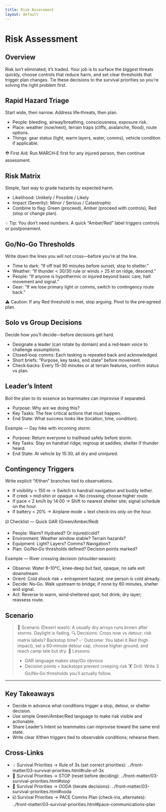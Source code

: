 ```yaml
---
title: Risk Assessment
layout: default
---
```


# Risk Assessment

## Overview
Risk isn’t eliminated; it’s traded. Your job is to surface the biggest threats quickly, choose controls that reduce harm, and set clear thresholds that trigger plan changes. Tie these decisions to the survival priorities so you’re solving the right problem first.

## Rapid Hazard Triage
Start wide, then narrow. Address life‑threats, then plan.

- People: bleeding, airway/breathing, consciousness, exposure risk.
- Place: weather (now/next), terrain traps (cliffs, avalanche, flood), route options.
- Things: gear status (light, warm layers, water, comms), vehicle condition if applicable.

⛑️ First Aid: Run MARCH‑E first for any injured person, then continue assessment.

## Risk Matrix
Simple, fast way to grade hazards by expected harm.

- Likelihood: Unlikely / Possible / Likely
- Impact (Severity): Minor / Serious / Catastrophic
- Combine to flag: Green (proceed), Amber (proceed with controls), Red (stop or change plan).

💡 Tip: You don’t need numbers. A quick “Amber/Red” label triggers controls or postponement.

## Go/No-Go Thresholds
Write down the lines you will not cross—before you’re at the line.

- Time to dark: “If off trail 90 minutes before sunset, stop to shelter.”
- Weather: “If thunder < 30/30 rule or winds > 25 kt on ridge, descend.”
- People: “If anyone is hypothermic or injured beyond basic care, halt movement and signal.”
- Gear: “If we lose primary light or comms, switch to contingency route back.”

⚠️ Caution: If any Red threshold is met, stop arguing. Pivot to the pre‑agreed plan.

## Solo vs Group Decisions
Decide how you’ll decide—before decisions get hard.

- Designate a leader (can rotate by domain) and a red‑team voice to challenge assumptions.
- Closed‑loop comms: Each tasking is repeated back and acknowledged.
- Short briefs: “Purpose, key tasks, end state” before movement.
- Check‑backs: Every 15–30 minutes or at terrain features, confirm status vs plan.

## Leader’s Intent
Boil the plan to its essence so teammates can improvise if separated.

- Purpose: Why are we doing this?
- Key Tasks: The few critical actions that must happen.
- End State: What success looks like (location, time, condition).

Example — Day hike with incoming storm:
- Purpose: Return everyone to trailhead safely before storm.
- Key Tasks: Stay on handrail ridge; regroup at saddles; shelter if thunder heard.
- End State: At vehicle by 15:30, all dry and uninjured.

## Contingency Triggers
Write explicit “if/then” branches tied to observations.

- If visibility < 150 m → Switch to handrail navigation and buddy tether.
- If creek > mid‑shin or opaque → No crossing; choose higher route.
- If pace < 2 km/h by 14:00 → Shift to nearest shelter site; signal schedule on the hour.
- If battery < 20% → Airplane mode + text check‑ins only on the hour.

☑️ Checklist — Quick GAR (Green/Amber/Red)
- People: Warm? Hydrated? Or injured/cold?
- Environment: Weather window stable? Terrain hazards?
- Equipment: Light? Layers? Comms? Navigation?
- Plan: Go/No‑Go thresholds defined? Decision points marked?

Example — River crossing decision (shoulder‑season):
- Observe: Water 8–10°C, knee‑deep but fast, opaque, no safe exit downstream.
- Orient: Cold shock risk + entrapment hazard; one person is cold already.
- Decide: No‑Go. Walk upstream to bridge; if none by 60 minutes, shelter and signal.
- Act: Reverse to warm, wind‑sheltered spot; hot drink; dry layer; reassess route.

## Scenario

> 🧭 Scenario (Desert wash): A usually dry arroyo runs brown after storms. Daylight is fading.
> 🔍 Decisions: Cross now vs detour; risk matrix labels? Backstop time?
> ✅ Outcome: You label it Red (high impact), set a 60‑minute detour cap, choose higher ground, and reach camp late but dry.
> 🧠 Lessons:
> - GAR language makes stop/Go obvious
> - Decision points + backstops prevent creeping risk
> 🏋️ Drill: Write 3 Go/No‑Go thresholds you’ll actually follow.

---

## Key Takeaways
- Decide in advance what conditions trigger a stop, detour, or shelter decision.
- Use simple Green/Amber/Red language to make risk visible and actionable.
- Share Leader’s Intent so teammates can improvise toward the same end state.
- Write clear if/then triggers tied to observable conditions; rehearse them.

## Cross-Links
- 💡 Survival Priorities → Rule of 3s (set correct priorities): ../front-matter/03-survival-priorities.html#rule-of-3s
- 📝 Survival Priorities → STOP (reset before deciding): ../front-matter/03-survival-priorities.html#stop
- 📝 Survival Priorities → OODA (iterate decisions): ../front-matter/03-survival-priorities.html#ooda
- ☑️ Survival Priorities → PACE Comms Plan (check-ins, alternates): ../front-matter/03-survival-priorities.html#pace-communications-plan
